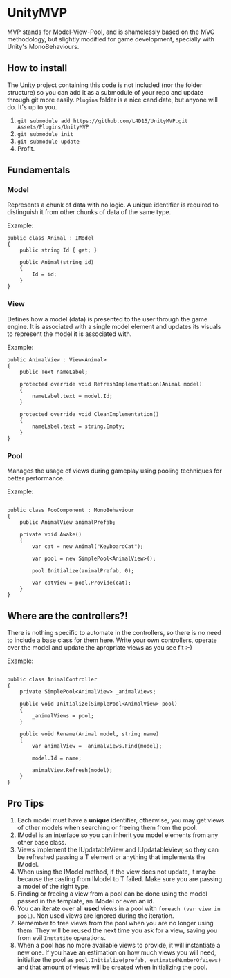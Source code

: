 UnityMVP
=================

MVP stands for Model-View-Pool, and is shamelessly based on the MVC methodology, but slightly modified for game development, specially with Unity's MonoBehaviours.

## How to install

The Unity project containing this code is not included (nor the folder structure) so you can add it as a submodule of your repo and update through git more easily. `Plugins` folder is a nice candidate, but anyone will do. It's up to you.

1. `git submodule add https://github.com/L4D15/UnityMVP.git Assets/Plugins/UnityMVP`
2. `git submodule init`
3. `git submodule update`
4. Profit.

## Fundamentals

### Model 

Represents a chunk of data with no logic. A unique identifier is required to distinguish it from other chunks of data of the same type.

Example:

```
public class Animal : IModel
{
    public string Id { get; }

    public Animal(string id)
    {
        Id = id;
    }
}
```

### View

Defines how a model (data) is presented to the user through the game engine. It is associated with a single model element and updates its visuals to represent the model it is associated with.

Example:

```
public AnimalView : View<Animal>
{
    public Text nameLabel;

    protected override void RefreshImplementation(Animal model)
    {
        nameLabel.text = model.Id;
    }

    protected override void CleanImplementation()
    {
        nameLabel.text = string.Empty;
    }
}
```

### Pool

Manages the usage of views during gameplay using pooling techniques for better performance.

Example:

```

public class FooComponent : MonoBehaviour
{
    public AnimalView animalPrefab;

    private void Awake()
    {
        var cat = new Animal("KeyboardCat");

        var pool = new SimplePool<AnimalView>();

        pool.Initialize(animalPrefab, 0);

        var catView = pool.Provide(cat);
    }
}

```


## Where are the controllers?!

There is nothing specific to automate in the controllers, so there is no need to include a base class for them here. Write your own controllers, operate over the model and update the apropriate views as you see fit :-)

Example:

```

public class AnimalController
{
    private SimplePool<AnimalView> _animalViews;

    public void Initialize(SimplePool<AnimalView> pool)
    {
        _animalViews = pool;
    }

    public void Rename(Animal model, string name)
    {
        var animalView = _animalViews.Find(model);

        model.Id = name;

        animalView.Refresh(model);
    }
}

```

## Pro Tips

1. Each model must have a **unique** identifier, otherwise, you may get views of other models when searching or freeing them from the pool.
2. IModel is an interface so you can inherit you model elements from any other base class.
3. Views implement the IUpdatableView<T> and IUpdatableView, so they can be refreshed passing a T element or anything that implements the IModel. 
4. When using the IModel method, if the view does not update, it maybe because the casting from IModel to T failed. Make sure you are passing a model of the right type.
5. Finding or freeing a view from a pool can be done using the model passed in the template, an IModel or even an id.
6. You can iterate over all **used** views in a pool with `foreach (var view in pool)`. Non used views are ignored during the iteration.
7. Remember to free views from the pool when you are no longer using them. They will be reused the next time you ask for a view, saving you from evil `Instatite` operations.
8. When a pool has no more available views to provide, it will instantiate a new one. If you have an estimation on how much views you will need, initialize the pool as `pool.Initialize(prefab, estimatedNumberOfViews)` and that amount of views will be created when initializing the pool.
